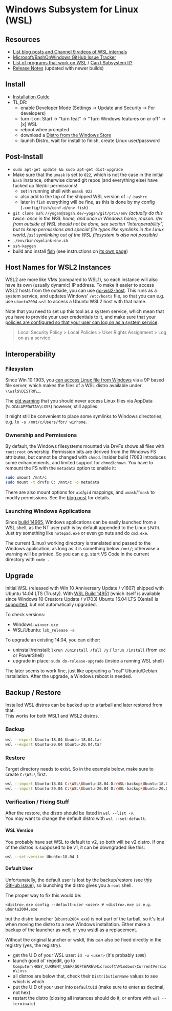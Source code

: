 # Windows Subsystem for Linux (WSL)

## Resources

* [List blog posts and Channel 9 videos of WSL
  internals](https://blogs.msdn.microsoft.com/commandline/learn-about-bash-on-windows-subsystem-for-linux/)
* [Microsoft/BashOnWindows GitHub Issue
  Tracker](https://github.com/microsoft/bashonwindows)
* [List of programs that work on WSL](https://github.com/ethanhs/WSL-Programs) /
  [Can I Subsystem It?](https://github.com/davatron5000/can-i-subsystem-it)
* [Release
  Notes](https://msdn.microsoft.com/en-us/commandline/wsl/release_notes)
  (updated with newer builds)

## Install

* [Installation
  Guide](https://msdn.microsoft.com/en-us/commandline/wsl/install_guide)
* TL;DR:
  * enable Developer Mode (Settings → Update and Security → For developers)
  * turn it on: Start → "turn feat" → "Turn Windows features on or off"
    → [x] WSL
  * reboot when prompted
  * download a [Distro from the Windows Store](https://docs.microsoft.com/en-us/windows/wsl/install-win10#install-your-linux-distribution-of-choice)
  * launch Distro, wait for install to finish, create Linux user/password

## Post-Install

* `sudo apt-get update && sudo apt-get dist-upgrade`
* Make sure that the `umask` is set to `022`, which is not the case in the
  initial `bash` instance, otherwise cloned git repos (and everything else) have
  fucked up file/dir permissions!
  * set in running shell with `umask 022`
  * also add to the top of the shipped WSL version of `~/.bashrc`
  * later in `fish` everything will be fine, as this is done by my config (`.config/fish/conf.d/env.fish`)
* `git clone ssh://yogan@zogan.de/~yogan/git/priv/env` *(actually do this twice:
  once in the WSL home, and once in Windows home; reason: r/w from outside of
  WSL should not be done, see section "Interoperability", but to keep
  permissions and special file types like symlinks in the Linux world, just
  symlinking out of the WSL filesystem is also not possible)*
* `./env/bin/symlink-env.sh`
* `ssh-keygen`
* build and install [fish](../linux/fish.md) (see instructions on [its own page](../linux/fish.md))

## Host Names for WSL2 Instances

WSL2 are more like VMs (compared to WSL1), so each instance will also have its
own (usually dynamic) IP address. To make it easier to access WSL2 hosts from
the outside, you can use [go-wsl2-host](https://github.com/shayne/go-wsl2-host).
This runs as a system service, and updates Windows' `/etc/hosts` file, so that
you can e.g. use `ubuntu2004.wsl` to access a Ubuntu WSL2 host with that name.

Note that you need to set up this tool as a system service, which mean that you
have to provide your user credentials to it, and make sure that your
[policies are configured so that your user can log on as a system
service](https://github.com/shayne/go-wsl2-host/issues/10#issuecomment-597399481):

> Local Security Policy > Local Policies > User Rights Assignment > Log on as a service

## Interoperability

### Filesystem

Since Win 10 1903, you
[can access Linux file from Windows](https://devblogs.microsoft.com/commandline/whats-new-for-wsl-in-windows-10-version-1903/)
via a 9P based file server, which makes the files of a WSL distro available
under `\\wsl$\DISTRO\…`.

The
[old warning](https://blogs.msdn.microsoft.com/commandline/2016/11/17/do-not-change-linux-files-using-windows-apps-and-tools/)
that you should never access Linux files via AppData (`%LOCALAPPDATA%\LXSS`)
however, still applies.

It might still be convenient to place some symlinks to Windows directories,
e.g. `ln -s /mnt/c/Users/fbr/ winhome`.

### Ownership and Permissions

By default, the Windows filesystems mounted via DrvFs shows all files with
`root:root` ownership. Permission bits are derived from the Windows FS
attributes, but cannot be changed with `chmod`. Insider build 17063 introduces
some enhancements, and limited support for `chmod`/`chown`. You have to remount
the FS with the `metadata` option to enable it:

```sh
sudo umount /mnt/c
sudo mount -t drvfs C: /mnt/c -o metadata
```

There are also mount options for `uid`/`gid` mappings, and `umask`/`fmask` to
modify permissions. See the [blog
post](https://blogs.msdn.microsoft.com/commandline/2018/01/12/chmod-chown-wsl-improvements/)
for details.

### Launching Windows Applications

Since [build
14965](https://msdn.microsoft.com/en-us/commandline/wsl/release_notes#build-14965),
Windows applications can be easily launched from a WSL shell, as the NT user
path is by default appended to the Linux `$PATH`. Just try something like
`notepad.exe` or even go nuts and do `cmd.exe`.

The current (Linux) working directory is translated and passed to the Windows
application, as long as it is something below `/mnt/`; otherwise a warning will
be printed. So you can e.g. start VS Code in the current directory with `code .`

## Upgrade

Initial WSL (released with Win 10 Anniversary Update / v1607) shipped with Ubuntu
14.04 LTS (Trusty). With [WSL Build
14951](https://msdn.microsoft.com/en-us/commandline/wsl/release_notes#build-14951)
(which itself is available since Windows 10 Creators Update / v1703) Ubuntu
16.04 LTS (Xenial) is
[supported](https://blogs.msdn.microsoft.com/commandline/2016/10/19/wsl-adds-ubuntu-16-04-xenial-support/),
but not automatically upgraded.

To check versions:

* Windows: `winver.exe`
* WSL/Ubuntu: `lsb_release -a`

To upgrade an existing 14.04, you can either:

* uninstall/reinstall: `lxrun /uninstall /full /y` / `lxrun /install` (from
  `cmd` or PowerShell)
* upgrade in place: `sudo do-release-upgrade` (inside a running WSL shell)

The later seems to work fine, just like upgrading a "real" Ubuntu/Debian
installation. After the upgrade, a Windows reboot is needed.

## Backup / Restore

Installed WSL distros can be backed up to a tarball and later restored from that.  
This works for both WSL1 and WSL2 distros.

### Backup

```sh
wsl --export Ubuntu-18.04 Ubuntu-18.04.tar
wsl --export Ubuntu-20.04 Ubuntu-20.04.tar
```

### Restore

Target directory needs to exist. So in the example below, make sure to create
`C:\WSL\` first.

```sh
wsl --import Ubuntu-18.04 C:\WSL\Ubuntu-18.04 D:\WSL-backup\Ubuntu-18.04.tar
wsl --import Ubuntu-20.04 C:\WSL\Ubuntu-20.04 D:\WSL-backup\Ubuntu-20.04.tar
```

### Verification / Fixing Stuff

After the restore, the distro should be listed in `wsl --list -v`.  
You may want to change the default distro with `wsl --set-default`.

#### WSL Version

You probably have set WSL to default to v2, so both will be v2 distro.
If one of the distros is supposed to be v1, it can be downgraded like this:

```sh
wsl --set-version Ubuntu-18.04 1
```

#### Default User

Unfortunatelly, the default user is lost by the backup/restore (see
[this GitHub issue](https://github.com/microsoft/WSL/issues/3974)), so
launching the distro gives you a `root` shell.

The proper way to fix this would be:

```
<distro>.exe config --default-user <user> # <distro>.exe is e.g. ubuntu2004.exe
```

but the distro launcher (`ubuntu2004.exe`) is not part of the tarball, so
it's lost when moving the distro to a new Windows installation. Either make
a backup of the launcher as well, or you [wsldl](https://github.com/yuk7/wsldl)
as a replacement.

Without the original launcher or wsldl, this can also be fixed directly in
the registry (yes, the registry).

- get the UID of your WSL user: `id -u <user>` (it's probably `1000`)
- launch good ol' regedit, go to `Computer\HKEY_CURRENT_USER\SOFTWARE\Microsoft\Windows\CurrentVersion\Lxss`
- all distros are below that, check their `DistributionName` values to see which is which
- put the UID of your user into `DefaultUid` (make sure to enter as decimal, not hex)
- restart the distro (closing all instances should do it, or enfore with `wsl --terminate`)
